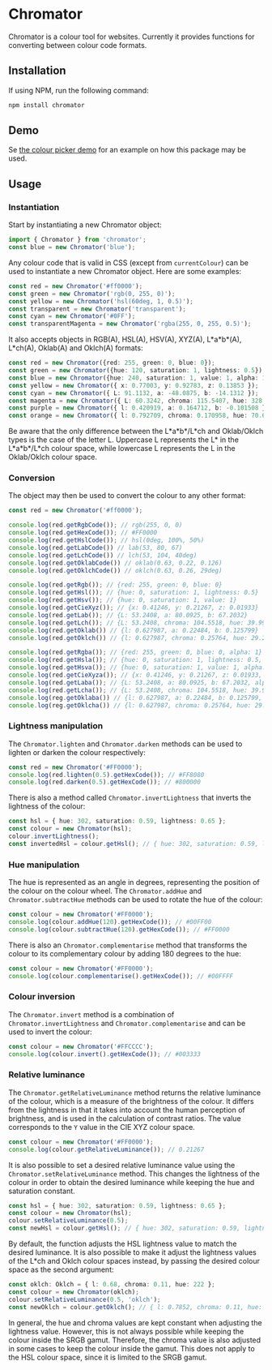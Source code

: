 # Chromator

Chromator is a colour tool for websites. Currently it provides functions for converting between colour code formats.

## Installation
If using NPM, run the following command:
```bash
npm install chromator
```

## Demo
Se [the colour picker demo](https://tomaseng.github.io/Chromator/) for an example on how this package may be used.

## Usage

### Instantiation
Start by instantiating a new Chromator object:
```typescript
import { Chromator } from 'chromator';
const blue = new Chromator('blue');
```

Any colour code that is valid in CSS (except from `currentColour`) can be used to instantiate a new Chromator object. Here are some examples:
```typescript
const red = new Chromator('#ff0000');
const green = new Chromator('rgb(0, 255, 0)');
const yellow = new Chromator('hsl(60deg, 1, 0.5)');
const transparent = new Chromator('transparent');
const cyan = new Chromator('#0FF');
const transparentMagenta = new Chromator('rgba(255, 0, 255, 0.5)');
```

It also accepts objects in RGB(A), HSL(A), HSV(A), XYZ(A), L\*a\*b\*(A), L\*ch(A), Oklab(A) and Oklch(A) formats:
```typescript
const red = new Chromator({red: 255, green: 0, blue: 0});
const green = new Chromator({hue: 120, saturation: 1, lightness: 0.5});
const blue = new Chromator({hue: 240, saturation: 1, value: 1, alpha: 1});
const yellow = new Chromator({ x: 0.77003, y: 0.92783, z: 0.13853 });
const cyan = new Chromator({ L: 91.1132, a: -48.0875, b: -14.1312 });
const magenta = new Chromator({ L: 60.3242, chroma: 115.5407, hue: 328.235 });
const purple = new Chromator({ l: 0.420919, a: 0.164712, b: -0.101508 });
const orange = new Chromator({ l: 0.792709, chroma: 0.170958, hue: 70.668 });
```
Be aware that the only difference between the L\*a\*b*/L\*ch and Oklab/Oklch types is the case of the letter L.
Uppercase L represents the L\* in the L\*a\*b\*/L\*ch colour space, while lowercase L represents the L in the Oklab/Oklch colour space.

### Conversion
The object may then be used to convert the colour to any other format:
```typescript
const red = new Chromator('#ff0000');

console.log(red.getRgbCode()); // rgb(255, 0, 0)
console.log(red.getHexCode()); // #FF0000
console.log(red.getHslCode()); // hsl(0deg, 100%, 50%)
console.log(red.getLabCode()) // lab(53, 80, 67)
console.log(red.getLchCode()) // lch(53, 104, 40deg)
console.log(red.getOklabCode()) // oklab(0.63, 0.22, 0.126)
console.log(red.getOklchCode()) // oklch(0.63, 0.26, 29deg)

console.log(red.getRgb()); // {red: 255, green: 0, blue: 0}
console.log(red.getHsl()); // {hue: 0, saturation: 1, lightness: 0.5}
console.log(red.getHsv()); // {hue: 0, saturation: 1, value: 1}
console.log(red.getCieXyz()); // {x: 0.41246, y: 0.21267, z: 0.01933}
console.log(red.getLab()); // {L: 53.2408, a: 80.0925, b: 67.2032}
console.log(red.getLch()); // {L: 53.2408, chroma: 104.5518, hue: 39.999}
console.log(red.getOklab()) // {l: 0.627987, a: 0.22484, b: 0.125799}
console.log(red.getOklch()) // {l: 0.627987, chroma: 0.25764, hue: 29.227}

console.log(red.getRgba()); // {red: 255, green: 0, blue: 0, alpha: 1}
console.log(red.getHsla()); // {hue: 0, saturation: 1, lightness: 0.5, alpha: 1}
console.log(red.getHsva()); // {hue: 0, saturation: 1, value: 1, alpha: 1}
console.log(red.getCieXyza()); // {x: 0.41246, y: 0.21267, z: 0.01933, alpha: 1}
console.log(red.getLaba()); // {L: 53.2408, a: 80.0925, b: 67.2032, alpha: 1}
console.log(red.getLcha()); // {L: 53.2408, chroma: 104.5518, hue: 39.999, alpha: 1}
console.log(reg.getOklaba()) // {l: 0.627987, a: 0.22484, b: 0.125799, alpha: 1}
console.log(reg.getOklcha()) // {l: 0.627987, chroma: 0.25764, hue: 29.227, alpha: 1}
```

### Lightness manipulation
The `Chromator.lighten` and `Chromator.darken` methods can be used to lighten or darken the colour respectively:
```typescript
const red = new Chromator('#FF0000');
console.log(red.lighten(0.5).getHexCode()); // #FF8080
console.log(red.darken(0.5).getHexCode()); // #800000
```
There is also a method called `Chromator.invertLightness` that inverts the lightness of the colour:
```typescript
const hsl = { hue: 302, saturation: 0.59, lightness: 0.65 };
const colour = new Chromator(hsl);
colour.invertLightness();
const invertedHsl = colour.getHsl(); // { hue: 302, saturation: 0.59, lightness: 0.35 }
```

### Hue manipulation
The hue is represented as an angle in degrees, representing the position of the colour on the colour wheel.
The `Chromator.addHue` and `Chromator.subtractHue` methods can be used to rotate the hue of the colour:
```typescript
const colour = new Chromator('#FF0000');
console.log(colour.addHue(120).getHexCode()); // #00FF00
console.log(colour.subtractHue(120).getHexCode()); // #FF0000
```
There is also an `Chromator.complementarise` method that transforms the colour to its complementary colour by adding 180 degrees to the hue:
```typescript
const colour = new Chromator('#FF0000');
console.log(colour.complementarise().getHexCode()); // #00FFFF
```

### Colour inversion
The `Chromator.invert` method is a combination of `Chromator.invertLightness` and `Chromator.complementarise` and can be used to invert the colour:
```typescript
const colour = new Chromator('#FFCCCC');
console.log(colour.invert().getHexCode()); // #003333
```

### Relative luminance
The `Chromator.getRelativeLuminance` method returns the relative luminance of the colour, which is a measure of the brightness of the colour.
It differs from the lightness in that it takes into account the human perception of brightness, and is used in the calculation of contrast ratios.
The value corresponds to the `Y` value in the CIE XYZ colour space.
```typescript
const colour = new Chromator('#FF0000');
console.log(colour.getRelativeLuminance()); // 0.21267
```
It is also possible to set a desired relative luminance value using the `Chromator.setRelativeLuminance` method.
This changes the lightness of the colour in order to obtain the desired luminance while keeping the hue and saturation constant.
```typescript
const hsl = { hue: 302, saturation: 0.59, lightness: 0.65 };
const colour = new Chromator(hsl);
colour.setRelativeLuminance(0.5);
const newHsl = colour.getHsl(); // { hue: 302, saturation: 0.59, lightness: 0.78 }
```
By default, the function adjusts the HSL lightness value to match the desired luminance.
It is also possible to make it adjust the lightness values of the L\*ch and Oklch colour spaces instead, by passing the desired colour space as the second argument:
```typescript
const oklch: Oklch = { l: 0.68, chroma: 0.11, hue: 222 };
const colour = new Chromator(oklch);
colour.setRelativeLuminance(0.5, 'oklch');
const newOklch = colour.getOklch(); // { l: 0.7852, chroma: 0.11, hue: 222 }
```
In general, the hue and chroma values are kept constant when adjusting the lightness value.
However, this is not always possible while keeping the colour inside the SRGB gamut.
Therefore, the chroma value is also adjusted in some cases to keep the colour inside the gamut.
This does not apply to the HSL colour space, since it is limited to the SRGB gamut.


